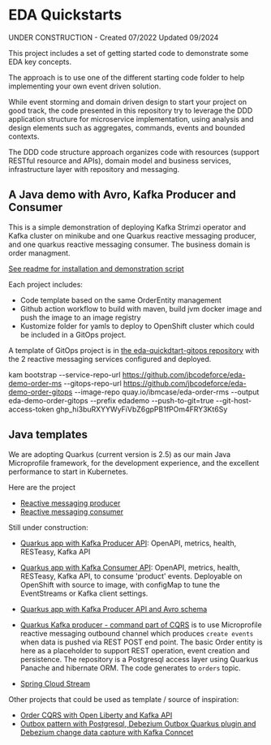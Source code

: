 # EDA Quickstarts

UNDER CONSTRUCTION - Created 07/2022  Updated 09/2024

This project includes a set of getting started code to demonstrate some EDA key concepts. 

The approach is to use one of the different starting code folder to help implementing your own event driven solution. 


While event storming and domain driven design to start your project on good track, the code presented in this repository try to leverage the DDD application structure for microservice implementation, using analysis and design elements such as aggregates, commands, events and bounded contexts. 

The DDD code structure approach organizes code with resources (support RESTful resource and APIs), domain model and business services, infrastructure layer with repository and messaging.

## A Java demo with Avro, Kafka Producer and Consumer

This is a simple demonstration of deploying Kafka Strimzi operator and Kafka cluster on minikube and one Quarkus reactive messaging producer, and one quarkus reactive messaging consumer. The business domain is order managment.

[See readme for installation and demonstration script](./java-avro-first-demo/README.md)



Each project includes:

* Code template based on the same OrderEntity management
* Github action workflow to build with maven, build jvm docker image and push the image to an image registry
* Kustomize folder for yamls to deploy to OpenShift cluster which could be included in a GitOps project.

A template of GitOps project is in [the eda-quickdtart-gitops repository](https://github.com/ibm-cloud-architecture/eda-quickdtart-gitops.git) with the 2 reactive messaging services
configured and deployed.

kam bootstrap --service-repo-url https://github.com/jbcodeforce/eda-demo-order-ms --gitops-repo-url  https://github.com/jbcodeforce/eda-demo-order-gitops --image-repo quay.io/ibmcase/eda-order-rms --output eda-demo-order-gitops --prefix edademo --push-to-git=true --git-host-access-token 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

## Java templates

We are adopting Quarkus (current version is 2.5) as our main Java Microprofile framework, for the development experience, and the excellent performance to start in Kubernetes.

Here are the project

* [Reactive messaging producer](https://github.com/ibm-cloud-architecture/eda-quickstarts/tree/main/quarkus-reactive-kafka-producer)
* [Reactive messaging consumer](https://github.com/ibm-cloud-architecture/eda-quickstarts/tree/main/quarkus-reactive-kafka-consumer)

Still under construction:

* [Quarkus app with Kafka Producer API](https://github.com/ibm-cloud-architecture/eda-quickstarts/tree/main/quarkus-producer-kafka-api): OpenAPI, metrics, health, RESTeasy, Kafka API
* [Quarkus app with Kafka Consumer API](https://github.com/ibm-cloud-architecture/eda-quickstarts/tree/main/quarkus-consumer-kafka-api): OpenAPI, metrics, health, RESTeasy, Kafka API, to consume 'product' events. Deployable on OpenShift with source to image, with configMap to tune the EventStreams or Kafka client settings.


* [Quarkus app with Kafka Producer API and Avro schema](https://github.com/ibm-cloud-architecture/eda-quickstarts/tree/main/)
* [Quarkus Kafka producer - command part of CQRS](https://github.com/ibm-cloud-architecture/eda-quickstarts/tree/main/quarkus-kafka-producer) is to use Microprofile reactive messaging outbound channel which produces `create events` when data is pushed via REST POST end point. The basic Order entity is here as a placeholder to support REST operation, event creation and persistence. The repository is a Postgresql access layer using Quarkus Panache and hibernate ORM. The code generates to `orders` topic.
* [Spring Cloud Stream](https://github.com/ibm-cloud-architecture/eda-quickstarts/tree/main/spring-cloud-stream)

Other projects that could be used as template / source of inspiration:

* [Order CQRS with Open Liberty and Kafka API](https://github.com/ibm-cloud-architecture/refarch-kc-order-ms)
* [Outbox pattern with Postgresql, Debezium Outbox Quarkus plugin and Debezium change data capture with Kafka Conncet](https://github.com/ibm-cloud-architecture/vaccine-order-mgr-pg)
